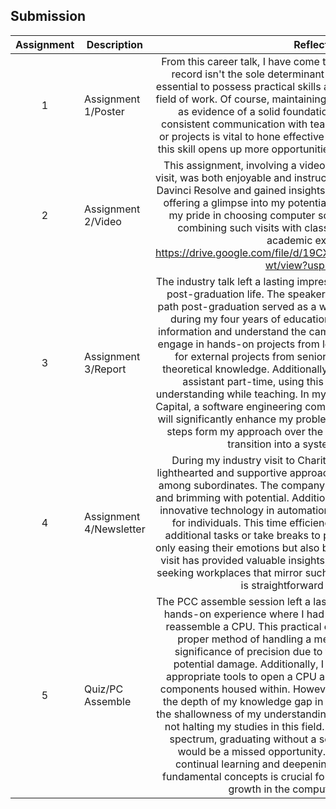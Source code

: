 ## Submission
| Assignment | Description  | Reflection |
| :-----: |  ------ | :-----: | 
| 1 | Assignment 1/Poster | From this career talk, I have come to realize that a strong academic record isn't the sole determinant of future success. It's equally essential to possess practical skills and hands-on experience in your field of work. Of course, maintaining a high GPA is crucial as it serves as evidence of a solid foundational knowledge. Additionally, consistent communication with team members during assignments or projects is vital to hone effective communication skills. Mastering this skill opens up more opportunities to work in our preferred fields. | 
| 2 | Assignment 2/Video | This assignment, involving a video documenting my UTM industry visit, was both enjoyable and instructive. I learned video editing using Davinci Resolve and gained insights into UTM Digital's infrastructure, offering a glimpse into my potential future workplace. It reinforced my pride in choosing computer science and inspired the idea of combining such visits with class theory for a more engaging academic experience. https://drive.google.com/file/d/19CXT6zDv0II_Y_acRiDPgoLa8tQnA-wt/view?usp=drivesdk | 
| 3 | Assignment 3/Report | The industry talk left a lasting impression on me, especially regarding post-graduation life. The speaker's ability to navigate her career path post-graduation served as a warning, prompting me to prepare during my four years of education. Firstly, I aim to master basic information and understand the campus system thoroughly. I plan to engage in hands-on projects from lecturers, seek recommendations for external projects from seniors, and avoid solely relying on theoretical knowledge. Additionally, I intend to work as a lecturer's assistant part-time, using this opportunity to reinforce my understanding while teaching. In my final year, I plan to intern at iFast Capital, a software engineering company, as I believe this experience will significantly enhance my problem-solving skills. These strategic steps form my approach over the next four years to successfully transition into a system developer role. | 
| 4 | Assignment 4/Newsletter | During my industry visit to Charity Techwork, I observed that a lighthearted and supportive approach from superiors fosters respect among subordinates. The company's atmosphere is notably friendly and brimming with potential. Additionally, I witnessed how embracing innovative technology in automation testing significantly saves time for individuals. This time efficiency allows employees to tackle additional tasks or take breaks to prepare for upcoming work, not only easing their emotions but also boosting overall productivity. This visit has provided valuable insights, emphasizing the importance of seeking workplaces that mirror such positive attributes—where work is straightforward and rewarding. |
| 5 | Quiz/PC Assemble | The PCC assemble session left a lasting impression on me, offering a hands-on experience where I had the chance to disassemble and reassemble a CPU. This practical exercise enlightened me on the proper method of handling a memory card, emphasizing the significance of precision due to the high cost associated with potential damage. Additionally, I gained insights into using the appropriate tools to open a CPU and delved into the fundamental components housed within. However, the subsequent test revealed the depth of my knowledge gap in computer science. Recognizing the shallowness of my understanding, I've realized the importance of not halting my studies in this field. While IT encompasses a broad spectrum, graduating without a solid foundation in these basics would be a missed opportunity. It's become clear to me that continual learning and deepening my understanding of these fundamental concepts is crucial for my academic and professional growth in the computer science realm. |
